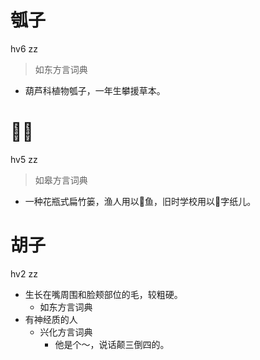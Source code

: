 

# 瓠子
hv6 zz
> 如东方言词典
- 葫芦科植物瓠子，一年生攀援草本。

# 𥲉子
hv5 zz
> 如皋方言词典
- 一种花瓶式扁竹篓，渔人用以𣥼鱼，旧时学校用以𣥼字纸儿。



# 胡子
hv2 zz
+ 生长在嘴周围和脸颊部位的毛，较粗硬。
  * 如东方言词典
+ 有神经质的人
  * 兴化方言词典
    - 他是个～，说话颠三倒四的。
